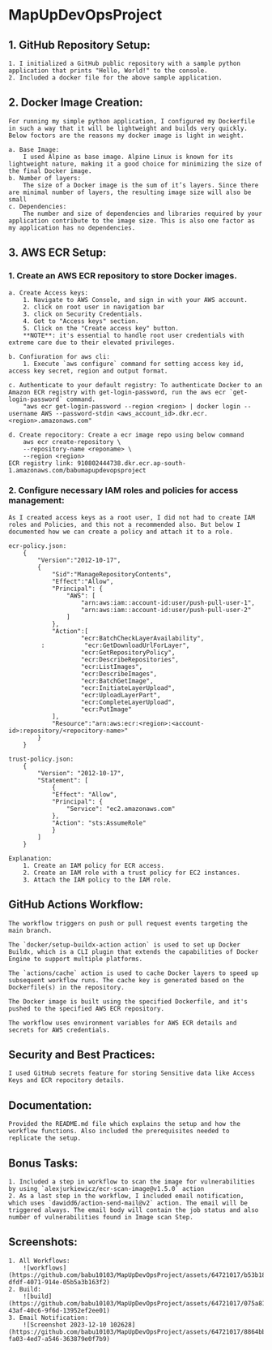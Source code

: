 # MapUpDevOpsProject


## 1. GitHub Repository Setup:
	1. I initialized a GitHub public repository with a sample python application that prints "Hello, World!" to the console.
	2. Included a docker file for the above sample application.

## 2. Docker Image Creation:

    For running my simple python application, I configured my Dockerfile in such a way that it will be lightweight and builds very quickly. Below foctors are the reasons my docker image is light in weight.

    a. Base Image:
        I used Alpine as base image. Alpine Linux is known for its lightweight nature, making it a good choice for minimizing the size of the final Docker image. 
    b. Number of layers:
        The size of a Docker image is the sum of it’s layers. Since there are minimal number of layers, the resulting image size will also be small
    c. Dependencies:
        The number and size of dependencies and libraries required by your application contribute to the image size. This is also one factor as my application has no dependencies.

## 3. AWS ECR Setup:

### 1. Create an AWS ECR repository to store Docker images.
    a. Create Access keys:
        1. Navigate to AWS Console, and sign in with your AWS account.
        2. click on root user in navigation bar
        3. click on Security Credentials.
        4. Got to "Access keys" section.
        5. Click on the "Create access key" button.
        **NOTE**: it's essential to handle root user credentials with extreme care due to their elevated privileges.

    b. Confiuration for aws cli:
        1. Execute `aws configure` command for setting access key id, access key secret, region and output format.

    c. Authenticate to your default registry: To authenticate Docker to an Amazon ECR registry with get-login-password, run the aws ecr `get-login-password` command.
        "aws ecr get-login-password --region <region> | docker login --username AWS --password-stdin <aws_account_id>.dkr.ecr.<region>.amazonaws.com"

    d. Create repocitory: Create a ecr image repo using below command
        aws ecr create-repository \
        --repository-name <reponame> \
        --region <region>
    ECR registry link: 910802444738.dkr.ecr.ap-south-1.amazonaws.com/babumapupdevopsproject

### 2. Configure necessary IAM roles and policies for access management:
    As I created access keys as a root user, I did not had to create IAM roles and Policies, and this not a recommended also. But below I documented how we can create a policy and attach it to a role.

    ecr-policy.json:
        {
            "Version":"2012-10-17",
            {
                "Sid":"ManageRepositoryContents",
                "Effect":"Allow",
                "Principal": {
                    "AWS": [
                        "arn:aws:iam::account-id:user/push-pull-user-1",
                        "arn:aws:iam::account-id:user/push-pull-user-2"
                    ]
                },
                "Action":[
                        "ecr:BatchCheckLayerAvailability",
             :           "ecr:GetDownloadUrlForLayer",
                        "ecr:GetRepositoryPolicy",
                        "ecr:DescribeRepositories",
                        "ecr:ListImages",
                        "ecr:DescribeImages",
                        "ecr:BatchGetImage",
                        "ecr:InitiateLayerUpload",
                        "ecr:UploadLayerPart",
                        "ecr:CompleteLayerUpload",
                        "ecr:PutImage"
                ],
                "Resource":"arn:aws:ecr:<region>:<account-id>:repository/<repocitory-name>"
            }
        }

    trust-policy.json:
        {
            "Version": "2012-10-17",
            "Statement": [
                {
                "Effect": "Allow",
                "Principal": {
                    "Service": "ec2.amazonaws.com"
                },
                "Action": "sts:AssumeRole"
                }
            ]
        }

    Explanation:
        1. Create an IAM policy for ECR access.
        2. Create an IAM role with a trust policy for EC2 instances.
        3. Attach the IAM policy to the IAM role.

## GitHub Actions Workflow:
    The workflow triggers on push or pull request events targeting the main branch.

    The `docker/setup-buildx-action action` is used to set up Docker Buildx, which is a CLI plugin that extends the capabilities of Docker Engine to support multiple platforms.

    The `actions/cache` action is used to cache Docker layers to speed up subsequent workflow runs. The cache key is generated based on the Dockerfile(s) in the repository.

    The Docker image is built using the specified Dockerfile, and it's pushed to the specified AWS ECR repository.

    The workflow uses environment variables for AWS ECR details and secrets for AWS credentials.

## Security and Best Practices:
    I used GitHub secrets feature for storing Sensitive data like Access Keys and ECR repocitory details.

## Documentation:
    Provided the README.md file which explains the setup and how the workflow functions. Also included the prerequisites needed to replicate the setup.

## Bonus Tasks:
    1. Included a step in workflow to scan the image for vulnerabilities by using `alexjurkiewicz/ecr-scan-image@v1.5.0` action 
    2. As a last step in the workflow, I included email notification, which uses `dawidd6/action-send-mail@v2` action. The email will be triggered always. The email body will contain the job status and also number of vulnerabilities found in Image scan Step.

## Screenshots:
    1. All Workflows:
        ![workflows](https://github.com/babu10103/MapUpDevOpsProject/assets/64721017/b53b1800-dfdf-4071-914e-05b5a3b163f2)
    2. Build:
    	![build](https://github.com/babu10103/MapUpDevOpsProject/assets/64721017/075a819e-43af-40c6-9f6d-13952ef2ee01)
    3. Email Notification:
    	![Screenshot 2023-12-10 102628](https://github.com/babu10103/MapUpDevOpsProject/assets/64721017/8864bb7d-fa03-4ed7-a546-363879e0f7b9)
